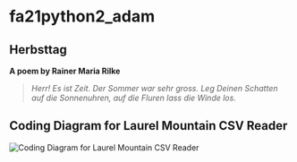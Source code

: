 # fa21python2_adam


## Herbsttag

**A poem by Rainer Maria Rilke**

   >*Herr!  Es ist Zeit.*
    *Der Sommer war sehr gross.*
    *Leg Deinen Schatten auf die Sonnenuhren,*
    *auf die Fluren lass die Winde los.*

## Coding Diagram for Laurel Mountain CSV Reader

![Coding Diagram for Laurel Mountain CSV Reader](C:/Users/brode/Python/fa21python2_adam/LaurelMountainClimateReader-Brode.jpg "Diagram")


